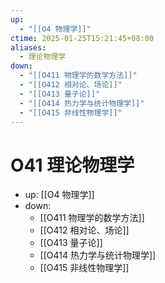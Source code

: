 ```yaml
---
up:
  - "[[O4 物理学]]"
ctime: 2025-01-25T15:21:45+08:00
aliases:
  - 理论物理学
down:
  - "[[O411 物理学的数学方法]]"
  - "[[O412 相对论、场论]]"
  - "[[O413 量子论]]"
  - "[[O414 热力学与统计物理学]]"
  - "[[O415 非线性物理学]]"
---
```


# O41 理论物理学

- up: [[O4 物理学]]
- down:	
	- [[O411 物理学的数学方法]]
	- [[O412 相对论、场论]]
	- [[O413 量子论]]
	- [[O414 热力学与统计物理学]]
	- [[O415 非线性物理学]]
	
